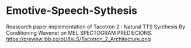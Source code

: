 # Emotive-Speech-Sythesis

Reasearch paper implementation of Tacotron 2 :
      Natural TTS Synthesis By Conditioning Wavenet on MEL SPECTOGRAM PREDIECIONS.
https://preview.ibb.co/bU8sLS/Tacotron_2_Architecture.png
